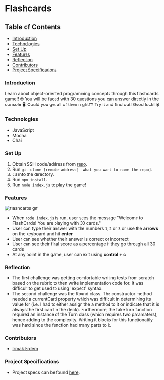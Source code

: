 # Flashcards

## Table of Contents
- [Introduction](#introduction)
- [Technologies](#technologies)
- [Set Up](#set-up)
- [Features](#features)
- [Reflection](#reflection)
- [Contributors](#contributors)
- [Project Specifications](#project-specifications)

### Introduction
Learn about object-oriented programming concepts through this flashcards game!! 🤓 You will be faced with 30 questions you can answer directly in the console 🖥. Could you get all of them right?? Try it and find out! Good luck! 🍀

### Technologies
- JavaScript
- Mocha 
- Chai

### Set Up
1. Obtain SSH code/address from [repo](https://github.com/irmakerdem/flashcards).
2. Run `git clone [remote-address] [what you want to name the repo]`.
3. `cd` into the directory.
4. Run `npm install`.
5. Run `node index.js` to play the game!

### Features
![flashcards gif](https://media.giphy.com/media/UnckJwNKsrNzkRvxC9/giphy.gif)

- When `node index.js` is run, user sees the message "Welcome to FlashCards! You are playing with 30 cards."
- User can type their answer with the numbers `1`, `2` or `3` or use the **arrows** on the keyboard and hit **enter**
- User can see whether their answer is correct or incorrect
- User can see their final score as a percentage if they go through all 30 cards
- At any point in the game, user can exit using **control + c**

### Reflection
- The first challenge was getting comfortable writing tests from scratch based on the rubric to then write implementation code for. It was difficult to get used to using 'expect' syntax.
- The second challenge was the Round class. The constructor method needed a currentCard property which was difficult in determining its value for (i.e. I had to either assign the a method to it or indicate that it is always the first card in the deck). Furthermore, the takeTurn function required an instance of the Turn class (which requires two paramaters), hence adding to the complexity. Writing it blocks for this functionatily was hard since the function had many parts to it.

### Contributors
- [Irmak Erdem](https://www.linkedin.com/in/irmakerdem/)

### Project Specifications
- Project specs can be found [here](https://frontend.turing.edu/projects/flash-cards.html).